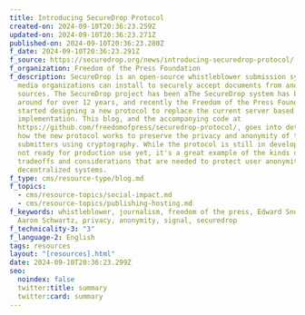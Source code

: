 ```yaml
---
title: Introducing SecureDrop Protocol
created-on: 2024-09-10T20:36:23.259Z
updated-on: 2024-09-10T20:36:23.271Z
published-on: 2024-09-10T20:36:23.280Z
f_date: 2024-09-10T20:36:23.291Z
f_source: https://securedrop.org/news/introducing-securedrop-protocol/
f_organization: Freedom of the Press Foundation
f_description: SecureDrop is an open-source whistleblower submission system that
  media organizations can install to securely accept documents from anonymous
  sources. The SecureDrop project has been aThe SecureDrop system has been
  around for over 12 years, and recently the Freedom of the Press Foundation
  started designing a new protocol to replace the current server based
  implementation. This blog, and the accompanying code at
  https://github.com/freedomofpress/securedrop-protocol/, goes into detail about
  how the new protocol works to preserve the privacy and anonymity of the
  submitters using cryptography. While the protocol is still in development and
  not ready for production use yet, it's a great example of the kinds of
  tradeoffs and considerations that are needed to protect user anonymity in
  decentralized systems.
f_type: cms/resource-type/blog.md
f_topics:
  - cms/resource-topics/social-impact.md
  - cms/resource-topics/publishing-hosting.md
f_keywords: whistleblower, journalism, freedom of the press, Edward Snowden,
  Aaron Schwartz, privacy, anonymity, signal, securedrop
f_technicality-3: "3"
f_language-2: English
tags: resources
layout: "[resources].html"
date: 2024-09-10T20:36:23.299Z
seo:
  noindex: false
  twitter:title: summary
  twitter:card: summary
---
```

